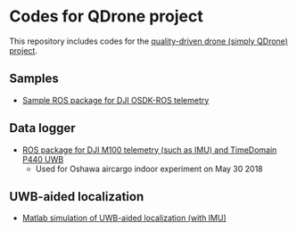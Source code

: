 # Codes for QDrone project

This repository includes codes for the [quality-driven drone (simply QDrone) project](https://github.com/yorku-ausml/qdrone).


## Samples
- [Sample ROS package for DJI OSDK-ROS telemetry](https://github.com/jungwonkang/qdrone_all/tree/master/sample_ros_dji_osdk_telemetry)

## Data logger
- [ROS package for DJI M100 telemetry (such as IMU) and TimeDomain P440 UWB](https://github.com/jungwonkang/qdrone_all/tree/master/data_logger_20180530)
  - Used for Oshawa aircargo indoor experiment on May 30 2018
  
## UWB-aided localization
- [Matlab simulation of UWB-aided localization (with IMU)](https://github.com/jungwonkang/qdrone_all/tree/master/localization_uwb_imu_simulation)




